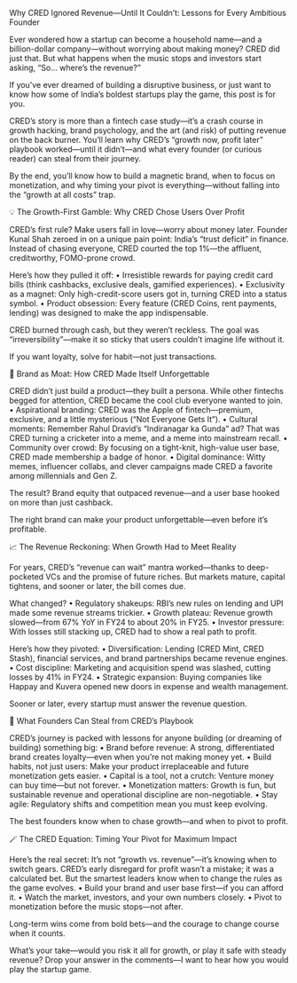 Why CRED Ignored Revenue—Until It Couldn’t: Lessons for Every Ambitious Founder

Ever wondered how a startup can become a household name—and a billion-dollar company—without worrying about making money? CRED did just that. But what happens when the music stops and investors start asking, “So… where’s the revenue?”

If you’ve ever dreamed of building a disruptive business, or just want to know how some of India’s boldest startups play the game, this post is for you.

CRED’s story is more than a fintech case study—it’s a crash course in growth hacking, brand psychology, and the art (and risk) of putting revenue on the back burner. You’ll learn why CRED’s “growth now, profit later” playbook worked—until it didn’t—and what every founder (or curious reader) can steal from their journey.

By the end, you’ll know how to build a magnetic brand, when to focus on monetization, and why timing your pivot is everything—without falling into the “growth at all costs” trap.

💡 The Growth-First Gamble: Why CRED Chose Users Over Profit

CRED’s first rule? Make users fall in love—worry about money later. Founder Kunal Shah zeroed in on a unique pain point: India’s “trust deficit” in finance. Instead of chasing everyone, CRED courted the top 1%—the affluent, creditworthy, FOMO-prone crowd.

Here’s how they pulled it off:
	•	Irresistible rewards for paying credit card bills (think cashbacks, exclusive deals, gamified experiences).
	•	Exclusivity as a magnet: Only high-credit-score users got in, turning CRED into a status symbol.
	•	Product obsession: Every feature (CRED Coins, rent payments, lending) was designed to make the app indispensable.

CRED burned through cash, but they weren’t reckless. The goal was “irreversibility”—make it so sticky that users couldn’t imagine life without it.

If you want loyalty, solve for habit—not just transactions.

🧠 Brand as Moat: How CRED Made Itself Unforgettable

CRED didn’t just build a product—they built a persona. While other fintechs begged for attention, CRED became the cool club everyone wanted to join.
	•	Aspirational branding: CRED was the Apple of fintech—premium, exclusive, and a little mysterious (“Not Everyone Gets It”).
	•	Cultural moments: Remember Rahul Dravid’s “Indiranagar ka Gunda” ad? That was CRED turning a cricketer into a meme, and a meme into mainstream recall.
	•	Community over crowd: By focusing on a tight-knit, high-value user base, CRED made membership a badge of honor.
	•	Digital dominance: Witty memes, influencer collabs, and clever campaigns made CRED a favorite among millennials and Gen Z.

The result? Brand equity that outpaced revenue—and a user base hooked on more than just cashback.

The right brand can make your product unforgettable—even before it’s profitable.

📈 The Revenue Reckoning: When Growth Had to Meet Reality

For years, CRED’s “revenue can wait” mantra worked—thanks to deep-pocketed VCs and the promise of future riches. But markets mature, capital tightens, and sooner or later, the bill comes due.

What changed?
	•	Regulatory shakeups: RBI’s new rules on lending and UPI made some revenue streams trickier.
	•	Growth plateau: Revenue growth slowed—from 67% YoY in FY24 to about 20% in FY25.
	•	Investor pressure: With losses still stacking up, CRED had to show a real path to profit.

Here’s how they pivoted:
	•	Diversification: Lending (CRED Mint, CRED Stash), financial services, and brand partnerships became revenue engines.
	•	Cost discipline: Marketing and acquisition spend was slashed, cutting losses by 41% in FY24.
	•	Strategic expansion: Buying companies like Happay and Kuvera opened new doors in expense and wealth management.

Sooner or later, every startup must answer the revenue question.

🎯 What Founders Can Steal from CRED’s Playbook

CRED’s journey is packed with lessons for anyone building (or dreaming of building) something big:
	•	Brand before revenue: A strong, differentiated brand creates loyalty—even when you’re not making money yet.
	•	Build habits, not just users: Make your product irreplaceable and future monetization gets easier.
	•	Capital is a tool, not a crutch: Venture money can buy time—but not forever.
	•	Monetization matters: Growth is fun, but sustainable revenue and operational discipline are non-negotiable.
	•	Stay agile: Regulatory shifts and competition mean you must keep evolving.

The best founders know when to chase growth—and when to pivot to profit.

🪄 The CRED Equation: Timing Your Pivot for Maximum Impact

Here’s the real secret: It’s not “growth vs. revenue”—it’s knowing when to switch gears. CRED’s early disregard for profit wasn’t a mistake; it was a calculated bet. But the smartest leaders know when to change the rules as the game evolves.
	•	Build your brand and user base first—if you can afford it.
	•	Watch the market, investors, and your own numbers closely.
	•	Pivot to monetization before the music stops—not after.

Long-term wins come from bold bets—and the courage to change course when it counts.

What’s your take—would you risk it all for growth, or play it safe with steady revenue? Drop your answer in the comments—I want to hear how you would play the startup game.